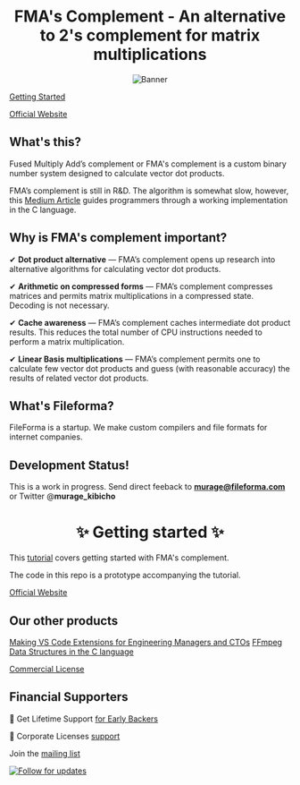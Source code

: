 <div align="center">
<h1>FMA's Complement - An alternative to 2's complement for matrix multiplications</h1>

<img src="https://res.cloudinary.com/dcrelr5e7/image/upload/v1712307387/Screenshot_from_2024-04-05_04-54-42_bzjnus.png" alt="Banner"/>
</div>

[Getting Started](https://kibichomurage.medium.com/hashing-a-matrix-multiplication-in-c-a-friendly-introduction-to-fmas-complement-36ea1562a18d)

[Official Website](https://fileforma.com/)

## What's this?
Fused Multiply Add’s complement or FMA's complement is a custom binary number system designed to calculate vector dot products.

FMA’s complement is still in R&D. The algorithm is somewhat slow, however, this [Medium Article](https://kibichomurage.medium.com/hashing-a-matrix-multiplication-in-c-a-friendly-introduction-to-fmas-complement-36ea1562a18d) guides programmers through a working implementation in the C language.

## Why is FMA's complement important?
✔ **Dot product alternative** — FMA’s complement opens up research into alternative algorithms for calculating vector dot products.

✔ **Arithmetic on compressed forms** — FMA’s complement compresses matrices and permits matrix multiplications in a compressed state. Decoding is not necessary.

✔ **Cache awareness** — FMA’s complement caches intermediate dot product results. This reduces the total number of CPU instructions needed to perform a matrix multiplication.

✔ **Linear Basis multiplications** — FMA’s complement permits one to calculate few vector dot products and guess (with reasonable accuracy) the results of related vector dot products.

## What's Fileforma?
FileForma is a startup. We make custom compilers and file formats for internet companies.

## Development Status!
This is a work in progress. Send direct feeback to **murage@fileforma.com** or Twitter @**murage_kibicho** 

<div align="center">
<h1>✨ Getting started ✨</h1>
</div>

This [tutorial](https://kibichomurage.medium.com/hashing-a-matrix-multiplication-in-c-a-friendly-introduction-to-fmas-complement-36ea1562a18d) covers getting started with FMA's complement.

The code in this repo is a prototype accompanying the tutorial.

[Official Website](https://fileforma.com/)

## Our other products
[Making VS Code Extensions for Engineering Managers and CTOs](https://www.udemy.com/course/vscode-extensions)
[FFmpeg Data Structures in the C language](https://www.udemy.com/course/part-1-video-coding-with-ffmpeg-and-c-in-replit-online-ide)  


[Commercial License](https://fileforma.com/)

## Financial Supporters

🙏 Get Lifetime Support [for Early Backers](https://fileforma.com/#presalePage)

🏢 Corporate Licenses [support](https://fileforma.com/#presalePage)

Join the [mailing list](https://fileforma.com/#presalePage)


[<img src="https://img.shields.io/twitter/follow/murage_kibicho" alt="Follow for updates"/>](https://twitter.com/murage_kibicho)


